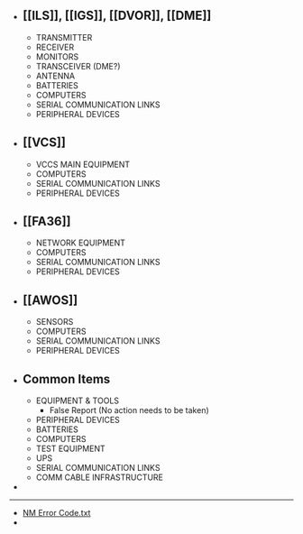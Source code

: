 - ## [[ILS]], [[IGS]], [[DVOR]], [[DME]]
	- TRANSMITTER
	- RECEIVER
	- MONITORS
	- TRANSCEIVER (DME?)
	- ANTENNA
	- BATTERIES
	- COMPUTERS
	- SERIAL COMMUNICATION LINKS
	- PERIPHERAL DEVICES
- ## [[VCS]]
	- VCCS MAIN EQUIPMENT
	- COMPUTERS
	- SERIAL COMMUNICATION LINKS
	- PERIPHERAL DEVICES
- ## [[FA36]]
	- NETWORK EQUIPMENT
	- COMPUTERS
	- SERIAL COMMUNICATION LINKS
	- PERIPHERAL DEVICES
- ## [[AWOS]]
	- SENSORS
	- COMPUTERS
	- SERIAL COMMUNICATION LINKS
	- PERIPHERAL DEVICES
- ## Common Items
	- EQUIPMENT & TOOLS
		- False Report (No action needs to be taken)
	- PERIPHERAL DEVICES
	- BATTERIES
	- COMPUTERS
	- TEST EQUIPMENT
	- UPS
	- SERIAL COMMUNICATION LINKS
	- COMM CABLE INFRASTRUCTURE
-
- ---
- [NM Error Code.txt](../assets/NM_Error_Code_1682646696023_0.txt)
-